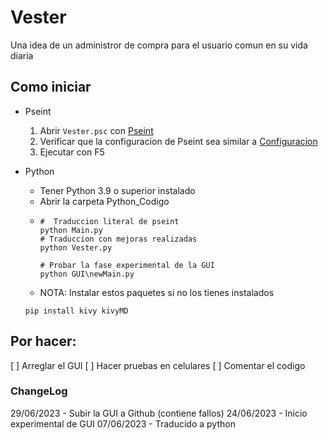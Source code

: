 # Vester
Una idea de un administror de compra para el usuario comun en su vida diaria

## Como iniciar

* Pseint 
  1. Abrir `Vester.psc` con [Pseint](http://pseint.sourceforge.net/)
  2. Verificar que la configuracion de Pseint sea similar a [Configuracion](https://github.com/just253/vester/tree/main/PseudoCodigo/Configuracion)
  3. Ejecutar con F5

* Python
  - Tener Python 3.9 o superior instalado
  - Abrir la carpeta Python_Codigo
  - 
      ```
      #  Traduccion literal de pseint
      python Main.py
      # Traduccion con mejoras realizadas
      python Vester.py

      # Probar la fase experimental de la GUI 
      python GUI\newMain.py
      ```
   + NOTA:
    Instalar estos paquetes si no los tienes instalados
    ```
    pip install kivy kivyMD 
    ```

## Por hacer:
[ ] Arreglar el GUI
[ ] Hacer pruebas en celulares
[ ] Comentar el codigo




### ChangeLog

29/06/2023 - Subir la GUI a Github (contiene fallos)
24/06/2023 - Inicio experimental de GUI
07/06/2023 - Traducido a python